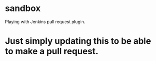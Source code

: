# sandbox
Playing with Jenkins pull request plugin.

# Just simply updating this to be able to make a pull request.
